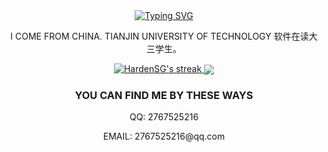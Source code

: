 <div align="center"><a href="https://git.io/typing-svg"><img src="https://readme-typing-svg.demolab.com?font=Fira+Code&size=30&pause=1000&color=33F7F5&center=true&vCenter=true&width=435&lines=Hi+there+%F0%9F%91%8B+I+am+SG+;Welcome+to+my+Github" alt="Typing SVG" /></a></div>

<p align="center">
  I COME FROM CHINA. TIANJIN UNIVERSITY OF TECHNOLOGY 软件在读大三学生。
</p>

<p align="center">
    <a href="https://github.com/DenverCoder1/github-readme-streak-stats">
      <img title="🔥 Get streak stats for your profile at git.io/streak-stats" alt="HardenSG's streak" src="https://streak-stats.demolab.com/?user=HardenSG&theme=monokai-metallian&hide_border=true"/>
      <img align='center' src='https://github-readme-stats.vercel.app/api?username=HardenSG&theme=radical&count_private=true&show_icons=true)'>
    </a>
</p>

<h3 align="center">YOU CAN FIND ME BY THESE WAYS</h3>

<p align="center">
  QQ: 2767525216
</p>

<p align="center">
  EMAIL: 2767525216@qq.com
</p>
